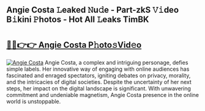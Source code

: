 ## Angie Costa 𝙻eaked 𝙽u𝚍e - Part-zkS 𝚅𝚒deo B𝚒kini 𝙿hotos - Hot All 𝙻eaks TimBK

# <h2><a href="http://ld51fw.urlbe.top/?page=Angie+Costa">🔗🔗👉👉 Angie Costa P𝚑oto𝚜Vid𝚎o</a></h2>

[![Angie Costa](https://i.imgur.com/eBuTRDB.gif)](http://ld51fw.urlbe.top/?page=Angie+Costa)
Angie Costa, a complex and intriguing personage, defies simple labels. Her innovative way of engaging with online audiences has fascinated and enraged spectators, igniting debates on privacy, morality, and the intricacies of digital societies. Despite the uncertainty of her next steps, her impact on the digital landscape is significant. With unwavering commitment and undeniable magnetism, Angie Costa presence in the online world is unstoppable.
